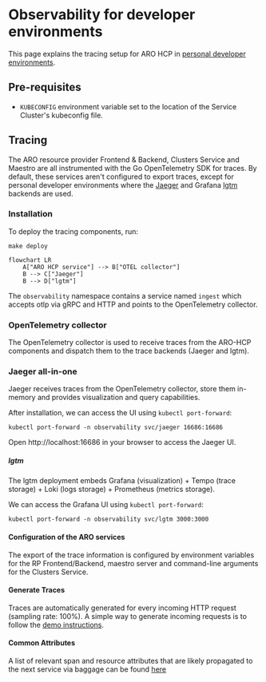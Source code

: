 # Observability for developer environments

This page explains the tracing setup for ARO HCP in [personal developer environments](../dev-infrastructure/docs/development-setup.md).

## Pre-requisites

* `KUBECONFIG` environment variable set to the location of the Service Cluster's kubeconfig file.

## Tracing

The ARO resource provider Frontend & Backend, Clusters Service and Maestro are
all instrumented with the Go OpenTelemetry SDK for traces. By default, these
services aren't configured to export traces, except for personal developer
environments where the [Jaeger](https://www.jaegertracing.io/) and Grafana
[lgtm](https://github.com/grafana/docker-otel-lgtm) backends are used.


### Installation

To deploy the tracing components, run:

```
make deploy
```

```mermaid
flowchart LR
    A["ARO HCP service"] --> B["OTEL collector"]
    B --> C["Jaeger"]
    B --> D["lgtm"]
```

The `observability` namespace contains a service named `ingest` which accepts otlp via gRPC and HTTP and points to the OpenTelemetry collector.

### OpenTelemetry collector

The OpenTelemetry collector is used to receive traces from the ARO-HCP components and dispatch them to the trace backends (Jaeger and lgtm).

### Jaeger all-in-one

Jaeger receives traces from the OpenTelemetry collector, store them in-memory and provides visualization and query capabilities.

After installation, we can access the UI using `kubectl port-forward`:

```
kubectl port-forward -n observability svc/jaeger 16686:16686
```

Open http://localhost:16686 in your browser to access the Jaeger UI.


##### lgtm

The lgtm deployment embeds Grafana (visualization) + Tempo (trace storage) +
Loki (logs storage) + Prometheus (metrics storage).

We can access the Grafana UI using  `kubectl port-forward`:

```
kubectl port-forward -n observability svc/lgtm 3000:3000
```

#### Configuration of the ARO services

The export of the trace information is configured by environment variables for
the RP Frontend/Backend, maestro server and command-line arguments for the
Clusters Service.

#### Generate Traces

Traces are automatically generated for every incoming HTTP request (sampling
rate: 100%). A simple way to generate incoming requests is to follow the [demo
instructions](../../demo/README.md).

#### Common Attributes

A list of relevant span and resource attributes that are likely propagated to the next service via baggage can be found [here](tracing-common-attributes.md)
